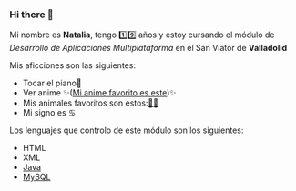 ### Hi there 👋

Mi nombre es **Natalia**, tengo 1️⃣9️⃣ años y estoy cursando el módulo de _Desarrollo de Aplicaciones Multiplataforma_ en el San Viator de **Valladolid** 

Mis aficciones son las siguientes:
* Tocar el piano🎹
* Ver anime ✨([Mi anime favorito es este](https://es.wikipedia.org/wiki/Kimetsu_no_Yaiba))✨
* Mis animales favoritos son estos:[🐘](https://www.google.com/url?sa=i&url=http%3A%2F%2Fwww.historionauta.com%2F2021%2F08%2Fel-elefante%2F&psig=AOvVaw03MXjVJHj5ZUIbIxZZvpJn&ust=1652343750842000&source=images&cd=vfe&ved=0CAwQjRxqFwoTCJDh46WC1_cCFQAAAAAdAAAAABAY)[🐼]()
* Mi signo es ♋

Los lenguajes que controlo de este módulo son los siguientes:
* HTML
* XML 
* [Java](https://github.com/devicons/devicon/blob/master/icons/java/java-original-wordmark.svg)
* [MySQL](https://github.com/devicons/devicon/blob/master/icons/mysql/mysql-original-wordmark.svg)
